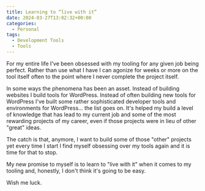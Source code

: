```yaml
---
title: Learning to “live with it”
date: 2024-03-27T13:02:32+00:00
categories:
  - Personal
tags:
  - Development Tools
  - Tools
---
```


For my entire life I've been obsessed with my tooling for any given job being perfect. Rather than use what I have I can agonize for weeks or more on the tool itself often to the point where I never complete the project itself.

In some ways the phenomena has been an asset. Instead of building websites I build tools for WordPress. Instead of often building new tools for WordPress I've built some rather sophisticated developer tools and environments for WordPress... the list goes on. It's helped my build a level of knowledge that has lead to my current job and some of the most rewarding projects of my career, even if those projects were in lieu of other "great" ideas.

The catch is that, anymore, I want to build some of those "other" projects yet every time I start I find myself obsessing over my tools again and it is time for that to stop.

My new promise to myself is to learn to "live with it" when it comes to my tooling and, honestly, I don't think it's going to be easy.

Wish me luck.